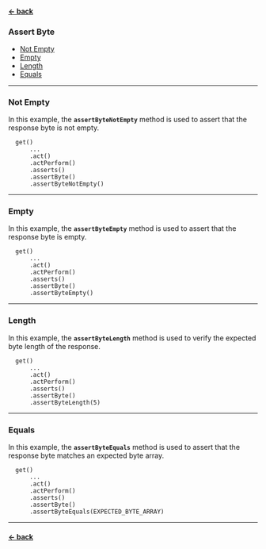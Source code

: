 #### [← back](../../README.md)

### Assert Byte

- [Not Empty](#not-empty)
- [Empty](#empty)
- [Length](#length)
- [Equals](#equals)

---

### Not Empty

In this example, the **`assertByteNotEmpty`** method is used to assert that the response byte
is not empty.

```
  get()
      ...
      .act()
      .actPerform()
      .asserts()
      .assertByte()
      .assertByteNotEmpty()
```

---

### Empty

In this example, the **`assertByteEmpty`** method is used to assert that the response byte
is empty.

```
  get()
      ...
      .act()
      .actPerform()
      .asserts()
      .assertByte()
      .assertByteEmpty()
```

---

### Length

In this example, the **`assertByteLength`** method is used to verify the expected byte length of the
response.

```
  get()
      ...
      .act()
      .actPerform()
      .asserts()
      .assertByte()
      .assertByteLength(5)
```

---

### Equals

In this example, the **`assertByteEquals`** method is used to assert that the response byte
matches an expected byte array.

```
  get()
      ...
      .act()
      .actPerform()
      .asserts()
      .assertByte()
      .assertByteEquals(EXPECTED_BYTE_ARRAY)
```

---

#### [← back](../../README.md)